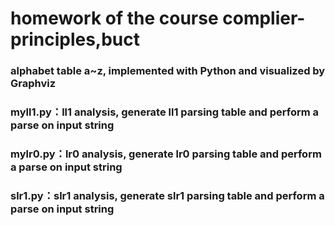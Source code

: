 # homework of the course complier-principles,buct
### alphabet table a~z, implemented with Python and visualized by Graphviz
### myll1.py：ll1 analysis, generate ll1 parsing table and perform a parse on input string
### mylr0.py：lr0 analysis, generate lr0 parsing table and perform a parse on input string
### slr1.py：slr1 analysis, generate slr1 parsing table and perform a parse on input string
